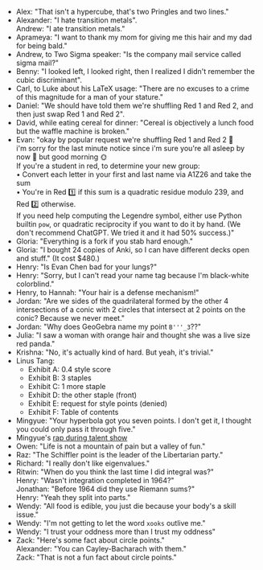 - Alex: "That isn't a hypercube, that's two Pringles and two lines."
- Alexander: "I hate transition metals".<br>
  Andrew: "I ate transition metals."
- Aprameya: "I want to thank my mom for giving me this hair and my dad for being
  bald."
- Andrew, to Two Sigma speaker: "Is the company mail service called sigma mail?"
- Benny: "I looked left, I looked right, then I realized I didn't remember the
  cubic discriminant".
- Carl, to Luke about his LaTeX usage: "There are no excuses to a crime
  of this magnitude for a man of your stature."
- Daniel: "We should have told them we're shuffling Red 1 and Red 2, and then
  just swap Red 1 and Red 2".
- David, while eating cereal for dinner:
  "Cereal is objectively a lunch food but the waffle machine is broken."
- Evan: "okay by popular request we're shuffling Red 1 and Red 2 🎲 <br>
  i'm sorry for the last minute notice since i'm sure you're all asleep by now 🌙
  but good morning 🌞 <br>
  If you're a student in red, to determine your new group:<br>
  • Convert each letter in your first and last name via A1Z26 and take the sum<br>
  • You're in Red 1️⃣ if this sum is a quadratic residue modulo 239, and Red 2️⃣ otherwise.<br>
  If you need help computing the Legendre symbol, either use Python builtin `pow`,
  or quadratic reciprocity if you want to do it by hand.
  (We don't recommend ChatGPT. We tried it and it had 50% success.)"
- Gloria: "Everything is a fork if you stab hard enough."
- Gloria: "I bought 24 copies of Anki, so I can have different decks open and
  stuff." (It cost \$480.)
- Henry: "Is Evan Chen bad for your lungs?"
- Henry: "Sorry, but I can't read your name tag because I'm black-white
  colorblind."
- Henry, to Hannah: "Your hair is a defense mechanism!"
- Jordan: "Are we sides of the quadrilateral formed by the other 4 intersections
  of a conic with 2 circles that intersect at 2 points on the conic?
  Because we never meet."
- Jordan: "Why does GeoGebra name my point `B'''_3`??"
- Julia: "I saw a woman with orange hair and thought she was a live size red
  panda."
- Krishna: "No, it's actually kind of hard. But yeah, it's trivial."
- Linus Tang:
  - Exhibit A: 0.4 style score
  - Exhibit B: 3 staples
  - Exhibit C: 1 more staple
  - Exhibit D: the other staple (front)
  - Exhibit E: request for style points (denied)
  - Exhibit F: Table of contents
- Mingyue: "Your hyperbola got you seven points. I don't get it, I thought you
  could only pass it through five."
- Mingyue's [rap during talent show](/static/mop/CoBAUR-2024.txt)
- Owen: "Life is not a mountain of pain but a valley of fun."
- Raz: "The Schiffler point is the leader of the Libertarian party."
- Richard: "I really don't like eigenvalues."
- Ritwin: "When do you think the last time I did integral was?"<br>
  Henry: "Wasn't integration completed in 1964?"<br>
  Jonathan: "Before 1964 did they use Riemann sums?"<br>
  Henry: "Yeah they split into parts."
- Wendy: "All food is edible, you just die because your body's a skill issue."
- Wendy: "I'm not getting to let the word `xooks` outlive me."
- Wendy: "I trust your oddness more than I trust my oddness"
- Zack: "Here's some fact about circle points."<br>
  Alexander: "You can Cayley-Bacharach with them."<br>
  Zack: "That is not a fun fact about circle points."

